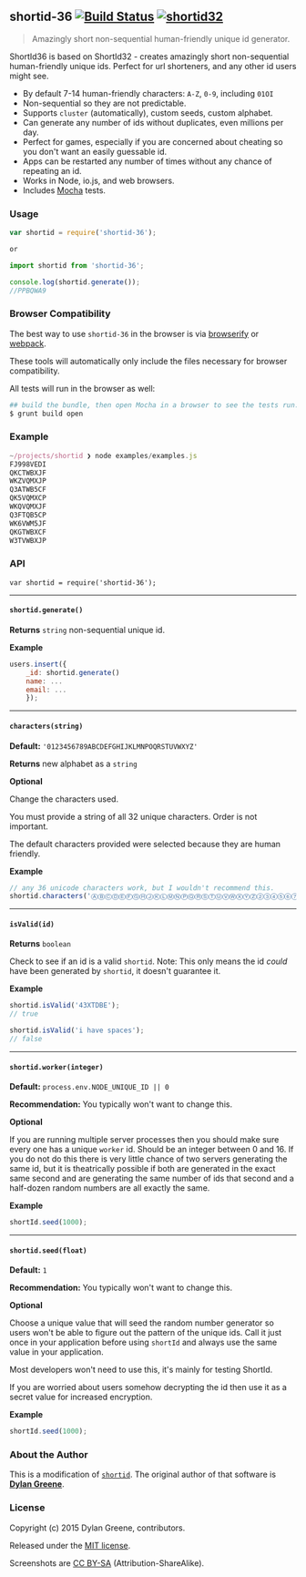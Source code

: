 ## shortid-36  [![Build Status](http://img.shields.io/travis/cuvva/shortid32.svg)](https://travis-ci.org/cuvva/shortid32) [![shortid32](http://img.shields.io/npm/v/shortid32.svg)](https://www.npmjs.org/package/shortid32)

> Amazingly short non-sequential human-friendly unique id generator.

ShortId36 is based on ShortId32 - creates amazingly short non-sequential human-friendly unique ids.  Perfect for url shorteners, and any other id users might see.

 * By default 7-14 human-friendly characters: `A-Z`, `0-9`, including `01OI`
 * Non-sequential so they are not predictable.
 * Supports `cluster` (automatically), custom seeds, custom alphabet.
 * Can generate any number of ids without duplicates, even millions per day.
 * Perfect for games, especially if you are concerned about cheating so you don't want an easily guessable id.
 * Apps can be restarted any number of times without any chance of repeating an id.
 * Works in Node, io.js, and web browsers.
 * Includes [Mocha](http://visionmedia.github.com/mocha/) tests.

### Usage

```js
var shortid = require('shortid-36');

or

import shortid from 'shortid-36';

console.log(shortid.generate());
//PPBQWA9
```

### Browser Compatibility

The best way to use `shortid-36` in the browser is via [browserify](http://browserify.org/) or [webpack](http://webpack.github.io/).

These tools will automatically only include the files necessary for browser compatibility.

All tests will run in the browser as well:

```bash
## build the bundle, then open Mocha in a browser to see the tests run.
$ grunt build open
```

### Example

```js
~/projects/shortid ❯ node examples/examples.js
FJ998VEDI
QKCTWBXJF
WKZVQMXJP
Q3ATWB5CF
QK5VQMXCP
WKQVQMXJF
Q3FTQB5CP
WK6VWM5JF
QKGTWBXCF
W3TVWBXJP
```

### API

`var shortid = require('shortid-36');`

---------------------------------------

#### `shortid.generate()`

__Returns__ `string` non-sequential unique id.

__Example__

```js
users.insert({
    _id: shortid.generate()
    name: ...
    email: ...
    });
```

---------------------------------------

#### `characters(string)`

__Default:__ `'0123456789ABCDEFGHIJKLMNPOQRSTUVWXYZ'`

__Returns__ new alphabet as a `string`

__Optional__

Change the characters used.

You must provide a string of all 32 unique characters. Order is not important.

The default characters provided were selected because they are human friendly.

__Example__

```js
// any 36 unicode characters work, but I wouldn't recommend this.
shortid.characters('ⒶⒷⒸⒹⒺⒻⒼⒽⒿⓀⓁⓂⓃⓅⓆⓇⓈⓉⓊⓋⓌⓍⓎⓏ②③④⑤⑥⑦⑧⑨');
```

---------------------------------------

#### `isValid(id)`

__Returns__ `boolean`

Check to see if an id is a valid `shortid`. Note: This only means the id _could_ have been generated by `shortid`, it doesn't guarantee it.

__Example__

```js
shortid.isValid('43XTDBE');
// true
```

```js
shortid.isValid('i have spaces');
// false
```

---------------------------------------

#### `shortid.worker(integer)`

__Default:__ `process.env.NODE_UNIQUE_ID || 0`

__Recommendation:__ You typically won't want to change this.

__Optional__

If you are running multiple server processes then you should make sure every one has a unique `worker` id. Should be an integer between 0 and 16.
If you do not do this there is very little chance of two servers generating the same id, but it is theatrically possible
if both are generated in the exact same second and are generating the same number of ids that second and a half-dozen random numbers are all exactly the same.

__Example__

```js
shortId.seed(1000);
```

---------------------------------------

#### `shortid.seed(float)`

__Default:__ `1`

__Recommendation:__ You typically won't want to change this.

__Optional__

Choose a unique value that will seed the random number generator so users won't be able to figure out the pattern of the unique ids. Call it just once in your application before using `shortId` and always use the same value in your application.

Most developers won't need to use this, it's mainly for testing ShortId.

If you are worried about users somehow decrypting the id then use it as a secret value for increased encryption.

__Example__

```js
shortId.seed(1000);
```

### About the Author

This is a modification of [`shortid`](//github.com/dylang/shortid). The original author of that software is [**Dylan Greene**](//github.com/dylang).

### License

Copyright (c) 2015 Dylan Greene, contributors.

Released under the [MIT license](https://tldrlegal.com/license/mit-license).

Screenshots are [CC BY-SA](http://creativecommons.org/licenses/by-sa/4.0/) (Attribution-ShareAlike).
